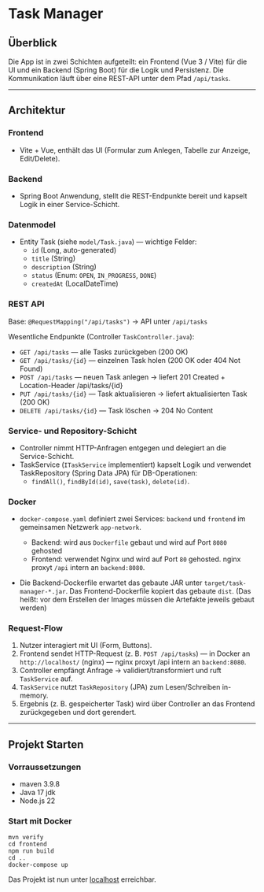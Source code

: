 # Task Manager

## Überblick
Die App ist in zwei Schichten aufgeteilt: ein Frontend (Vue 3 / Vite) für die UI und ein Backend (Spring Boot) für 
die Logik und Persistenz. 
Die Kommunikation läuft über eine REST-API unter dem Pfad ```/api/tasks```.

---

## Architektur

### Frontend
- Vite + Vue, enthält das UI (Formular zum Anlegen, Tabelle zur Anzeige, Edit/Delete).

### Backend
- Spring Boot Anwendung, stellt die REST-Endpunkte bereit und kapselt Logik in einer Service-Schicht.

### Datenmodel
- Entity Task (siehe ```model/Task.java```) — wichtige Felder:
  * ```id``` (Long, auto-generated)
  * ```title``` (String)
  * ```description``` (String)
  * ```status``` (Enum: ```OPEN```, ```IN_PROGRESS```, ```DONE```)
  * ```createdAt``` (LocalDateTime)

### REST API
Base: ```@RequestMapping("/api/tasks")``` → API unter ```/api/tasks```

Wesentliche Endpunkte (Controller ```TaskController.java```):

- ```GET /api/tasks``` — alle Tasks zurückgeben (200 OK)
- ```GET /api/tasks/{id}``` — einzelnen Task holen (200 OK oder 404 Not Found)
- ```POST /api/tasks``` — neuen Task anlegen → liefert 201 Created + Location-Header /api/tasks/{id} 
- ```PUT /api/tasks/{id}``` — Task aktualisieren → liefert aktualisierten Task (200 OK)
- ```DELETE /api/tasks/{id}``` — Task löschen → 204 No Content

### Service- und Repository-Schicht

- Controller nimmt HTTP-Anfragen entgegen und delegiert an die Service-Schicht. 
- TaskService (```ITaskService``` implementiert) kapselt Logik und verwendet TaskRepository (Spring Data JPA) für DB-Operationen:
  - ```findAll()```, ```findById(id)```, ```save(task)```, ```delete(id)```.

### Docker

- ```docker-compose.yaml``` definiert zwei Services: ```backend``` und ```frontend``` im gemeinsamen Netzwerk ```app-network```. 
  - Backend: wird aus ```Dockerfile``` gebaut und wird auf Port ```8080``` gehosted 
  - Frontend: verwendet Nginx und wird auf Port ```80``` gehosted. nginx proxyt ```/api``` intern an ```backend:8080```.

- Die Backend-Dockerfile erwartet das gebaute JAR unter ```target/task-manager-*.jar```. Das Frontend-Dockerfile kopiert das gebaute ```dist```. 
(Das heißt: vor dem Erstellen der Images müssen die Artefakte jeweils gebaut werden)

### Request-Flow

1. Nutzer interagiert mit UI (Form, Buttons). 
2. Frontend sendet HTTP-Request (z. B. ```POST /api/tasks```) — in Docker an ```http://localhost/``` (nginx) — 
nginx proxyt /api intern an ```backend:8080```.
3. Controller empfängt Anfrage → validiert/transformiert und ruft ```TaskService``` auf. 
4. ```TaskService``` nutzt ```TaskRepository``` (JPA) zum Lesen/Schreiben in-memory. 
5. Ergebnis (z. B. gespeicherter Task) wird über Controller an das Frontend zurückgegeben und dort gerendert.

---

## Projekt Starten

### Vorraussetzungen
- maven 3.9.8
- Java 17 jdk
- Node.js 22

### Start mit Docker
```
mvn verify
cd frontend
npm run build
cd ..
docker-compose up
```

Das Projekt ist nun unter [localhost](http://localhost) erreichbar.
